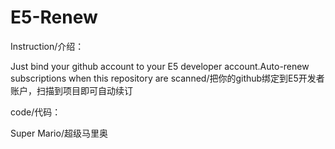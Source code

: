 # E5-Renew 

Instruction/介绍：

Just bind your github account to your E5 developer account.Auto-renew subscriptions when this repository are scanned/把你的github绑定到E5开发者账户，扫描到项目即可自动续订

code/代码：

Super Mario/超级马里奥
